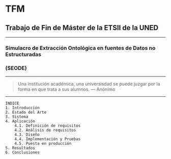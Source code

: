 # TFM
## Trabajo de Fin de Máster de la ETSII de la UNED
***
### Simulacro de Extracción Ontológica en fuentes de Datos no Estructuradas
### (SEODE)
---
> Una institución académica, una universisdad se puede juzgar por la forma en que trata a sus alumnos.  — Anónimo
___
~~~
INDICE
1. Introducción
2. Estado del Arte
3. Sistema
4. Aplicación
    4.1. Definición de requisitos
    4.2. Análisis de requisitos
    4.3. Diseño
    4.4. Implementación y Pruebas
    4.5. Puesta en producción
5. Resultados
6. Conclusiones
~~~
